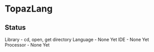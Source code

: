 # TopazLang
## Status
Library - cd, open, get directory
Language - None Yet
IDE - None Yet
Processor - None Yet

